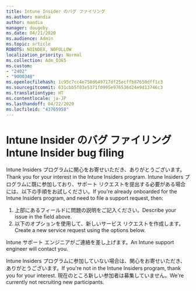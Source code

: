 ```yaml
---
title: Intune Insider のバグ ファイリング
ms.author: mandia
author: mandia
manager: dougeby
ms.date: 04/21/2020
ms.audience: Admin
ms.topic: article
ROBOTS: NOINDEX, NOFOLLOW
localization_priority: Normal
ms.collection: Adm_O365
ms.custom:
- "2402"
- "9000348"
ms.openlocfilehash: 1c95c7cc4e758d649717df25ecffb87650dff1c3
ms.sourcegitcommit: 631cbb5f03e5371f0995e976536d24e9d13746c3
ms.translationtype: HT
ms.contentlocale: ja-JP
ms.lasthandoff: 04/22/2020
ms.locfileid: "43765958"
---
```

# <a name="intune-insider-bug-filing"></a><span data-ttu-id="02951-102">Intune Insider のバグ ファイリング</span><span class="sxs-lookup"><span data-stu-id="02951-102">Intune Insider bug filing</span></span>

<span data-ttu-id="02951-103">Intune Insiders プログラムに関心をお寄せいただき、ありがとうございます。</span><span class="sxs-lookup"><span data-stu-id="02951-103">Thank you for your interest in the Intune Insiders program.</span></span> <span data-ttu-id="02951-104">Intune Insiders プログラムに既に参加しており、サポート リクエストを提出する必要がある場合には、以下の手順をお試しください。</span><span class="sxs-lookup"><span data-stu-id="02951-104">If you're already onboarded for the Intune Insiders program, and need to file a support request, then:</span></span>

1. <span data-ttu-id="02951-105">上部にあるフィールドに問題の説明をご記入ください。</span><span class="sxs-lookup"><span data-stu-id="02951-105">Describe your issue in the field above.</span></span>
2. <span data-ttu-id="02951-106">以下のオプションを使用して、新しいサービス リクエストを作成します。</span><span class="sxs-lookup"><span data-stu-id="02951-106">Create a new service request using the options below.</span></span>

<span data-ttu-id="02951-107">Intune サポート エンジニアがご連絡を差し上げます。</span><span class="sxs-lookup"><span data-stu-id="02951-107">An Intune support engineer will contact you.</span></span>

<span data-ttu-id="02951-108">Intune Insiders プログラムに参加していない場合は、関心をお寄せいただき、ありがとうございます。</span><span class="sxs-lookup"><span data-stu-id="02951-108">If you're not in the Intune Insiders program, thank you for your interest.</span></span> <span data-ttu-id="02951-109">現在のところ新しい参加者は募集していません。</span><span class="sxs-lookup"><span data-stu-id="02951-109">We're currently not recruiting new participants.</span></span>
